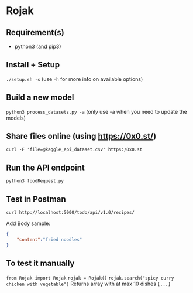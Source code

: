 # Rojak

## Requirement(s)

- python3 (and pip3)

## Install + Setup

`./setup.sh -s` (use `-h` for more info on available options)

## Build a new model

`python3 process_datasets.py -a` (only use -a when you need to update the models)

## Share files online (using https://0x0.st/)

`curl -F 'file=@kaggle_epi_dataset.csv' https:/0x0.st`

## Run the API endpoint

`python3 foodRequest.py`

## Test in Postman

`curl http://localhost:5000/todo/api/v1.0/recipes/`

Add Body sample:

```json
{
    "content":"fried noodles"
}
```

## To test it manually
`from Rojak import Rojak`
`rojak = Rojak()`
`rojak.search("spicy curry chicken with vegetable")`
Returns array with at max 10 dishes `[...]`
